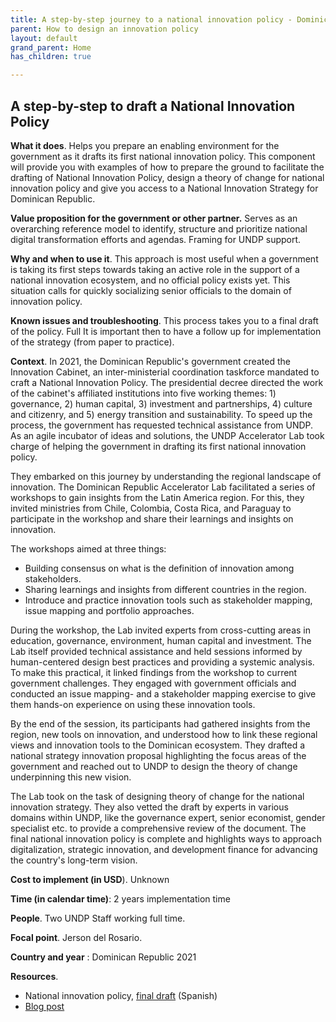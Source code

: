 ```yaml
---
title: A step-by-step journey to a national innovation policy - Dominican Republic
parent: How to design an innovation policy
layout: default
grand_parent: Home
has_children: true

---
```


<style>
    li {
        list-style: disc !important;
    }
</style>

## A step-by-step to draft a National Innovation Policy

**What it does**. Helps you prepare an enabling environment for the government as it drafts its first national innovation policy. This component will provide you with examples of how to prepare the ground to facilitate the drafting of National Innovation Policy, design a theory of change for national innovation policy and give you access to a National Innovation Strategy for Dominican Republic.

**Value proposition for the government or other partner.** Serves as an overarching reference model to identify, structure and prioritize national digital transformation efforts and agendas. Framing for UNDP support.

**Why and when to use it**. This approach is most useful when a government is taking its first steps towards taking an active role in the support of a national innovation ecosystem, and no official policy exists yet. This situation calls for quickly socializing senior officials to the domain of innovation policy.

**Known issues and troubleshooting**. This process takes you to a final draft of the policy. Full It is important then to have a follow up for implementation of the strategy (from paper to practice).

**Context**. In 2021, the Dominican Republic's government created the Innovation Cabinet, an inter-ministerial coordination taskforce mandated to craft a National Innovation Policy. The presidential decree directed the work of the cabinet's affiliated institutions into five working themes: 1) governance, 2) human capital, 3) investment and partnerships, 4) culture and citizenry, and 5) energy transition and sustainability. To speed up the process, the government has requested technical assistance from UNDP. As an agile incubator of ideas and solutions, the UNDP Accelerator Lab took charge of helping the government in drafting its first national innovation policy.

They embarked on this journey by understanding the regional landscape of innovation. The Dominican Republic Accelerator Lab facilitated a series of workshops to gain insights from the Latin America region. For this, they invited ministries from Chile, Colombia, Costa Rica, and Paraguay to participate in the workshop and share their learnings and insights on innovation.

The workshops aimed at three things:

1.  Building consensus on what is the definition of innovation among stakeholders.
2. Sharing learnings and insights from different countries in the region.
3. Introduce and practice innovation tools such as stakeholder mapping, issue mapping and portfolio approaches.

During the workshop, the Lab invited experts from cross-cutting areas in education, governance, environment, human capital and investment. The Lab itself provided technical assistance and held sessions informed by human-centered design best practices and providing a systemic analysis. To make this practical, it linked findings from the workshop to current government challenges. They engaged with government officials and conducted an issue mapping- and a stakeholder mapping exercise to give them hands-on experience on using these innovation tools.

By the end of the session, its participants had gathered insights from the region, new tools on innovation, and understood how to link these regional views and innovation tools to the Dominican ecosystem. They drafted a national strategy innovation proposal highlighting the focus areas of the government and reached out to UNDP to design the theory of change underpinning this new vision.

The Lab took on the task of designing theory of change for the national innovation strategy. They also vetted the draft by experts in various domains within UNDP, like the governance expert, senior economist, gender specialist etc. to provide a comprehensive review of the document. The final national innovation policy is complete and highlights ways to approach digitalization, strategic innovation, and development finance for advancing the country's long-term vision.

**Cost to implement (in USD**). Unknown

**Time (in calendar time)**: 2 years implementation time

**People**. Two UNDP Staff working full time.

**Focal point**. Jerson del Rosario.

**Country and year** : Dominican Republic 2021

**Resources**.

-    National innovation policy, [final draft](https://undp.sharepoint.com/:b:/s/AcceleratorLabsNetwork/EfwM4suU5OVHgwB1X4dC7kcBDyRdl2HyLVnK3gzJk4_r-g?e=5smUvD) (Spanish)
-    [Blog post](https://www.undp.org/es/dominican-republic/blog/supporting-innovation-systemic-change-through-public-policy-case-dominican-republic)